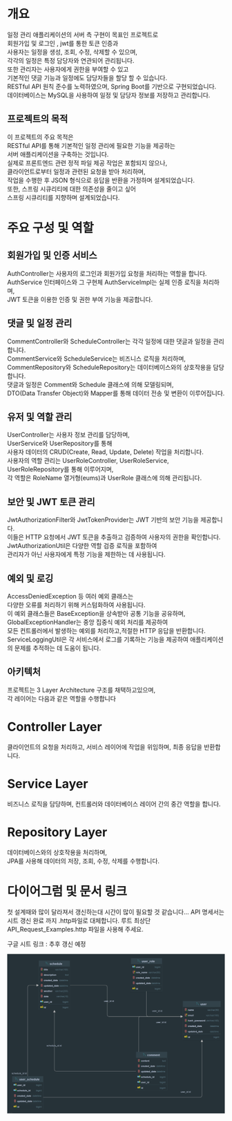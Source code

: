 # 개요
일정 관리 애플리케이션의 서버 측 구현이 목표인 프로젝트로</br>
회원가입 및 로그인 , jwt를 통한 토큰 인증과</br>
사용자는 일정을 생성, 조회, 수정, 삭제할 수 있으며,</br>
각각의 일정은 특정 담당자와 연관되어 관리됩니다.</br>
또한 관리자는 사용자에게 권한을 부여할 수 있고</br>
기본적인 댓글 기능과 일정에도 담당자들을 할당 할 수 있습니다.</br>
RESTful API 원칙 준수를 노력하였으며, Spring Boot를 기반으로 구현되었습니다.</br>
데이터베이스는 MySQL을 사용하여 일정 및 담당자 정보를 저장하고 관리합니다.</br>

## 프로젝트의 목적
이 프로젝트의 주요 목적은</br>
RESTful API를 통해 기본적인 일정 관리에 필요한 기능을 제공하는</br>
서버 애플리케이션을 구축하는 것입니다.</br>
실제로 프론트엔드 관련 정적 파일 제공 작업은 포함되지 않으나,</br>
클라이언트로부터 일정과 관련된 요청을 받아 처리하며,</br>
작업을 수행한 후 JSON 형식으로 응답을 반환을 가정하며 설계되었습니다.</br>
또한, 스프링 시큐리티에 대한 의존성을 줄이고 싶어</br>
스프링 시큐리티를 지향하며 설계되었습니다.</br>

# 주요 구성 및 역할
## 회원가입 및 인증 서비스
AuthController는 사용자의 로그인과 회원가입 요청을 처리하는 역할을 합니다.</br>
AuthService 인터페이스와 그 구현체 AuthServiceImpl는 실제 인증 로직을 처리하며,</br>
JWT 토큰을 이용한 인증 및 권한 부여 기능을 제공합니다.</br>


## 댓글 및 일정 관리
CommentController와 ScheduleController는 각각 일정에 대한 댓글과 일정을 관리합니다.</br>
CommentService와 ScheduleService는 비즈니스 로직을 처리하며,</br>
CommentRepository와 ScheduleRepository는 데이터베이스와의 상호작용을 담당합니다.</br>
댓글과 일정은 Comment와 Schedule 클래스에 의해 모델링되며,</br>
DTO(Data Transfer Object)와 Mapper를 통해 데이터 전송 및 변환이 이루어집니다.</br>


## 유저 및 역할 관리
UserController는 사용자 정보 관리를 담당하며,</br>
UserService와 UserRepository를 통해</br>
사용자 데이터의 CRUD(Create, Read, Update, Delete) 작업을 처리합니다.</br>
사용자의 역할 관리는 UserRoleController, UserRoleService, UserRoleRepository를 통해 이루어지며,</br>
각 역할은 RoleName 열거형(eums)과 UserRole 클래스에 의해 관리됩니다.</br>

## 보안 및 JWT 토큰 관리
JwtAuthorizationFilter와 JwtTokenProvider는 JWT 기반의 보안 기능을 제공합니다.</br>
이들은 HTTP 요청에서 JWT 토큰을 추출하고 검증하여 사용자의 권한을 확인합니다.</br>
JwtAuthorizationUtil은 다양한 역할 검증 로직을 포함하여</br>
관리자가 아닌 사용자에게 특정 기능을 제한하는 데 사용됩니다.</br>

## 예외 및 로깅
AccessDeniedException 등 여러 예외 클래스는</br>
다양한 오류를 처리하기 위해 커스텀화하여 사용됩니다.</br>
이 예외 클래스들은 BaseException을 상속받아 공통 기능을 공유하며,</br>
GlobalExceptionHandler는 중앙 집중식 예외 처리를 제공하여</br>
모든 컨트롤러에서 발생하는 예외를 처리하고,적절한 HTTP 응답을 반환합니다.</br>
ServiceLoggingUtil은 각 서비스에서 로그를 기록하는 기능을 제공하여 애플리케이션의 문제를 추적하는 데 도움이 됩니다.</br>

## 아키텍처
프로젝트는 3 Layer Architecture 구조를 채택하고있으며,</br>
각 레이어는 다음과 같은 역할을 수행합니다</br>

# Controller Layer
클라이언트의 요청을 처리하고, 서비스 레이어에 작업을 위임하며, 최종 응답을 반환합니다.</br>
# Service Layer
비즈니스 로직을 담당하며, 컨트롤러와 데이터베이스 레이어 간의 중간 역할을 합니다.</br>
# Repository Layer
데이터베이스와의 상호작용을 처리하며,</br>
JPA를 사용해 데이터의 저장, 조회, 수정, 삭제를 수행합니다.</br>

# 다이어그럼 및 문서 링크

첫 설계때와 많이 달라져서 갱신하는대 시간이 많이 필요할 것 같습니다...
API 명세서는 시트 갱신 완료 까지 .http파일로 대체합니다.
루트 최상단 API_Request_Examples.http 파일을 사용해 주세요.

구글 시트 링크 : 추후 갱신 예정

![ERD.png](ERD.png)